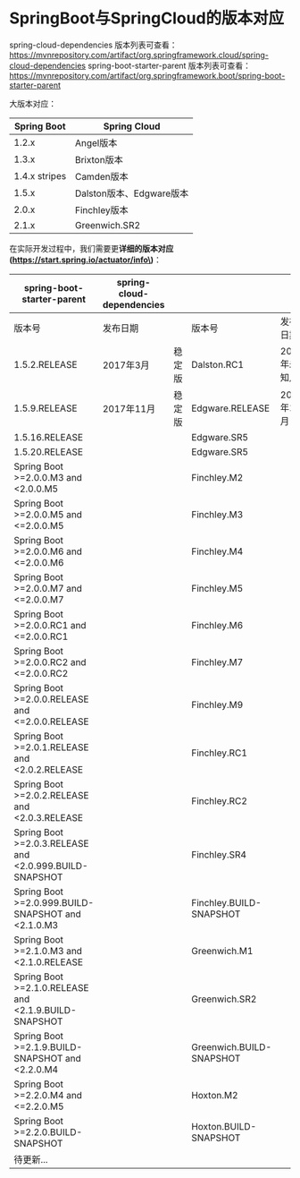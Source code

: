 # SpringBoot与SpringCloud的版本对应

spring-cloud-dependencies 版本列表可查看：
https://mvnrepository.com/artifact/org.springframework.cloud/spring-cloud-dependencies
spring-boot-starter-parent 版本列表可查看：
https://mvnrepository.com/artifact/org.springframework.boot/spring-boot-starter-parent

大版本对应：

| Spring Boot   | Spring Cloud             |
| ------------- | ------------------------ |
| 1.2.x         | Angel版本                |
| 1.3.x         | Brixton版本              |
| 1.4.x stripes | Camden版本               |
| 1.5.x         | Dalston版本、Edgware版本 |
| 2.0.x         | Finchley版本             |
| 2.1.x         | Greenwich.SR2            |

在实际开发过程中，我们需要更**详细的版本对应 (https://start.spring.io/actuator/info\)**：

 

| spring-boot-starter-parent                              | spring-cloud-dependencies |        |                          |              |        |
| ------------------------------------------------------- | ------------------------- | ------ | ------------------------ | ------------ | ------ |
| 版本号                                                  | 发布日期                  |        | 版本号                   | 发布日期     |        |
| 1.5.2.RELEASE                                           | 2017年3月                 | 稳定版 | Dalston.RC1              | 2017年未知月 |        |
| 1.5.9.RELEASE                                           | 2017年11月                | 稳定版 | Edgware.RELEASE          | 2017年11月   | 稳定版 |
| 1.5.16.RELEASE                                          |                           |        | Edgware.SR5              |              |        |
| 1.5.20.RELEASE                                          |                           |        | Edgware.SR5              |              |        |
| Spring Boot >=2.0.0.M3 and <2.0.0.M5                    |                           |        | Finchley.M2              |              |        |
| Spring Boot >=2.0.0.M5 and <=2.0.0.M5                   |                           |        | Finchley.M3              |              |        |
| Spring Boot >=2.0.0.M6 and <=2.0.0.M6                   |                           |        | Finchley.M4              |              |        |
| Spring Boot >=2.0.0.M7 and <=2.0.0.M7                   |                           |        | Finchley.M5              |              |        |
| Spring Boot >=2.0.0.RC1 and <=2.0.0.RC1                 |                           |        | Finchley.M6              |              |        |
| Spring Boot >=2.0.0.RC2 and <=2.0.0.RC2                 |                           |        | Finchley.M7              |              |        |
| Spring Boot >=2.0.0.RELEASE and <=2.0.0.RELEASE         |                           |        | Finchley.M9              |              |        |
| Spring Boot >=2.0.1.RELEASE and <2.0.2.RELEASE          |                           |        | Finchley.RC1             |              |        |
| Spring Boot >=2.0.2.RELEASE and <2.0.3.RELEASE          |                           |        | Finchley.RC2             |              |        |
| Spring Boot >=2.0.3.RELEASE and <2.0.999.BUILD-SNAPSHOT |                           |        | Finchley.SR4             |              |        |
| Spring Boot >=2.0.999.BUILD-SNAPSHOT and <2.1.0.M3      |                           |        | Finchley.BUILD-SNAPSHOT  |              |        |
| Spring Boot >=2.1.0.M3 and <2.1.0.RELEASE               |                           |        | Greenwich.M1             |              |        |
| Spring Boot >=2.1.0.RELEASE and <2.1.9.BUILD-SNAPSHOT   |                           |        | Greenwich.SR2            |              |        |
| Spring Boot >=2.1.9.BUILD-SNAPSHOT and <2.2.0.M4        |                           |        | Greenwich.BUILD-SNAPSHOT |              |        |
| Spring Boot >=2.2.0.M4 and <=2.2.0.M5                   |                           |        | Hoxton.M2                |              |        |
| Spring Boot >=2.2.0.BUILD-SNAPSHOT                      |                           |        | Hoxton.BUILD-SNAPSHOT    |              |        |
| 待更新...                                               |                           |        |                          |              |        |

 